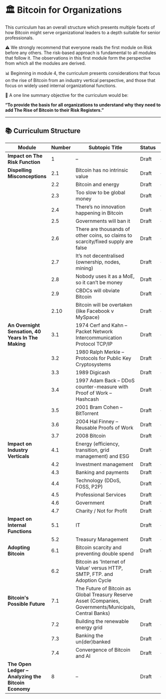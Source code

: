# 🏛️ Bitcoin for Organizations

This curriculum has an overall structure which presents multiple facets of how Bitcoin might serve organizational leaders to a depth suitable for senior professionals.

⚠️ We strongly recommend that everyone reads the first module on Risk before any others. The risk-based approach is fundamental to all modules that follow it. The observations in this first module form the perspective from which all the modules are derived.

📊 Beginning in module 4, the curriculum presents considerations that focus on the rise of Bitcoin from an industry vertical perspective, and those that focus on widely used internal organizational functions.

🎯 A one line summary objective for the curriculum would be:  

**“To provide the basis for all organizations to understand why they need to add The Rise of Bitcoin to their Risk Registers.”**

---

## 📚 Curriculum Structure

| Module | Number | Subtopic Title | Status | Preview |
|--------|--------|----------------|--------|---------|
| **Impact on The Risk Function** | 1 | – | Draft | – |
| **Dispelling Misconceptions** | 2.1 | Bitcoin has no intrinsic value | Draft | – |
|  | 2.2 | Bitcoin and energy | Draft | – |
|  | 2.3 | Too slow to be global money | Draft | – |
|  | 2.4 | There’s no innovation happening in Bitcoin | Draft | – |
|  | 2.5 | Governments will ban it | Draft | – |
|  | 2.6 | There are thousands of other coins, so claims to scarcity/fixed supply are false | Draft | – |
|  | 2.7 | It’s not decentralised (ownership, nodes, mining) | Draft | – |
|  | 2.8 | Nobody uses it as a MoE, so it can’t be money | Draft | – |
|  | 2.9 | CBDCs will obviate Bitcoin | Draft | – |
|  | 2.10 | Bitcoin will be overtaken (like Facebook v MySpace) | Draft | – |
| **An Overnight Sensation, 40 Years In The Making** | 3.1 | 1974 Cerf and Kahn – Packet Network Intercommunication Protocol TCP/IP | Draft | – |
|  | 3.2 | 1980 Ralph Merkle – Protocols for Public Key Cryptosystems | Draft | – |
|  | 3.3 | 1989 Digicash | Draft | – |
|  | 3.4 | 1997 Adam Back – DDoS counter-measure with Proof of Work – Hashcash | Draft | – |
|  | 3.5 | 2001 Bram Cohen – BitTorrent | Draft | – |
|  | 3.6 | 2004 Hal Finney – Reusable Proofs of Work | Draft | – |
|  | 3.7 | 2008 Bitcoin | Draft | – |
| **Impact on Industry Verticals** | 4.1 | Energy (efficiency, transition, grid management) and ESG | Draft | – |
|  | 4.2 | Investment management | Draft | – |
|  | 4.3 | Banking and payments | Draft | – |
|  | 4.4 | Technology (DDoS, FOSS, P2P) | Draft | – |
|  | 4.5 | Professional Services | Draft | – |
|  | 4.6 | Government | Draft | – |
|  | 4.7 | Charity / Not for Profit | Draft | – |
| **Impact on Internal Functions** | 5.1 | IT | Draft | – |
|  | 5.2 | Treasury Management | Draft | – |
| **Adopting Bitcoin** | 6.1 | Bitcoin scarcity and preventing double spend | Draft | – |
|  | 6.2 | Bitcoin as 'Internet of Value' versus HTTP, SMTP, FTP. and Adoption Cycle | Draft | – |
| **Bitcoin's Possible Future** | 7.1 | The Future of Bitcoin as Global Treasury Reserve Asset (Companies, Governments/Municipals, Central Banks) | Draft | – |
|  | 7.2 | Building the renewable energy grid | Draft | – |
|  | 7.3 | Banking the un(der)banked | Draft | – |
|  | 7.4 | Convergence of Bitcoin and AI | Draft | – |
| **The Open Ledger – Analyzing the Bitcoin Economy** | 8 | – | Draft | – |
